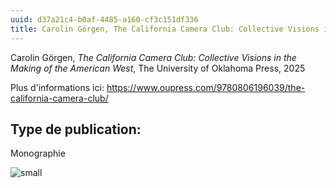 ```yaml
---
uuid: d37a21c4-b0af-4485-a160-cf3c151df336
title: Carolin Görgen, The California Camera Club: Collective Visions in the Making of the American West
---
```



Carolin Görgen, _The California Camera Club: Collective Visions in the Making of the American West_, The University of Oklahoma Press, 2025


Plus d'informations ici: https://www.oupress.com/9780806196039/the-california-camera-club/

## Type de publication:
Monographie

![small](California.jpg)
